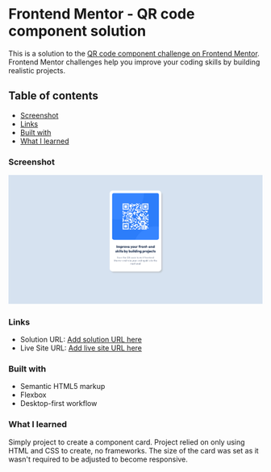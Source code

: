 # Frontend Mentor - QR code component solution

This is a solution to the [QR code component challenge on Frontend Mentor](https://www.frontendmentor.io/challenges/qr-code-component-iux_sIO_H). Frontend Mentor challenges help you improve your coding skills by building realistic projects.

## Table of contents

- [Screenshot](#screenshot)
- [Links](#links)
- [Built with](#built-with)
- [What I learned](#what-i-learned)

### Screenshot

![Design preview for the QR code component coding challenge](./design/screen-qr-code-component.png)

### Links

- Solution URL: [Add solution URL here](https://www.frontendmentor.io/solutions/qr-code-component-aKY8ErtB0p)
- Live Site URL: [Add live site URL here](https://lando241.github.io/qr-code-component-frontend-mentors/)

### Built with

- Semantic HTML5 markup
- Flexbox
- Desktop-first workflow

### What I learned

Simply project to create a component card. Project relied on only using HTML and CSS to create, no frameworks. The size of the card was set as it wasn't required to be adjusted to become responsive.
